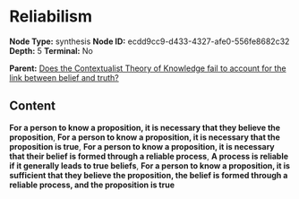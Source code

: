 # Reliabilism

**Node Type:** synthesis
**Node ID:** ecdd9cc9-d433-4327-afe0-556fe8682c32
**Depth:** 5
**Terminal:** No

**Parent:** [Does the Contextualist Theory of Knowledge fail to account for the link between belief and truth?](does-the-contextualist-theory-of-knowledge-fail-to-account-for-the-link-between-belief-and-truth-antithesis-e887a8c6-476c-4242-978f-5ab7c622580b.md)

## Content

**For a person to know a proposition, it is necessary that they believe the proposition**, **For a person to know a proposition, it is necessary that the proposition is true**, **For a person to know a proposition, it is necessary that their belief is formed through a reliable process**, **A process is reliable if it generally leads to true beliefs**, **For a person to know a proposition, it is sufficient that they believe the proposition, the belief is formed through a reliable process, and the proposition is true**
